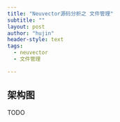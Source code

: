```yaml
---
title: "Neuvector源码分析之 文件管理"
subtitle: ""
layout: post
author: "hujin"
header-style: text
tags:
  - neuvector
  - 文件管理

---
```



## 架构图
TODO

